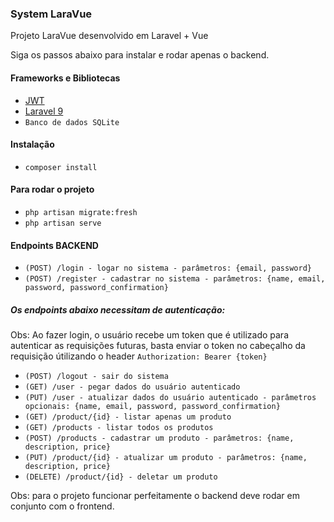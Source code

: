 ### System LaraVue

Projeto LaraVue desenvolvido em Laravel + Vue

Siga os passos abaixo para instalar e rodar apenas o backend.

#### Frameworks e Bibliotecas

-   <a href="https://packagist.org/packages/php-open-source-saver/jwt-auth" target="_blank">JWT</a>
-   <a href="https://laravel.com/" target="_blank">Laravel 9</a>
-   `Banco de dados SQLite`

#### Instalação

-   `composer install`

#### Para rodar o projeto

-   `php artisan migrate:fresh`
-   `php artisan serve`

#### Endpoints BACKEND

-   `(POST) /login - logar no sistema - parâmetros: {email, password}`
-   `(POST) /register - cadastrar no sistema - parâmetros: {name, email, password, password_confirmation}`

##### Os endpoints abaixo necessitam de autenticação:

Obs: Ao fazer login, o usuário recebe um token que é utilizado para autenticar as requisições futuras, basta enviar o token no cabeçalho da requisição útilizando o header `Authorization: Bearer {token}`

-   `(POST) /logout - sair do sistema`
-   `(GET) /user - pegar dados do usuário autenticado`
-   `(PUT) /user - atualizar dados do usuário autenticado - parâmetros opcionais: {name, email, password, password_confirmation}`
-   `(GET) /product/{id} - listar apenas um produto`
-   `(GET) /products - listar todos os produtos`
-   `(POST) /products - cadastrar um produto - parâmetros: {name, description, price}`
-   `(PUT) /product/{id} - atualizar um produto - parâmetros: {name, description, price}`
-   `(DELETE) /product/{id} - deletar um produto`

Obs: para o projeto funcionar perfeitamente o backend deve rodar em conjunto com o frontend.
